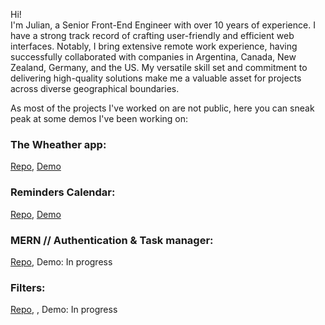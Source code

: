 Hi!  
I'm Julian, a Senior Front-End Engineer with over 10 years of experience. I have a strong track record of crafting user-friendly and efficient web interfaces. Notably, I bring extensive remote work experience, having successfully collaborated with companies in Argentina, Canada, New Zealand, Germany, and the US. My versatile skill set and commitment to delivering high-quality solutions make me a valuable asset for projects across diverse geographical boundaries.

As most of the projects I've worked on are not public, here you can sneak peak at some demos I've been working on:
### The Wheather app:
[Repo](https://github.com/julian69/react-weather-app), [Demo](https://julian69.github.io/react-weather-app/)  

### Reminders Calendar:
[Repo](https://github.com/julian69/ts-react-calendar), [Demo](https://julian69.github.io/ts-react-calendar/)  

### MERN // Authentication & Task manager:
[Repo](https://github.com/julian69/mern-crud-auth), Demo: In progress   

### Filters:
[Repo](https://github.com/julian69/ts-react-query-filters), , Demo: In progress
